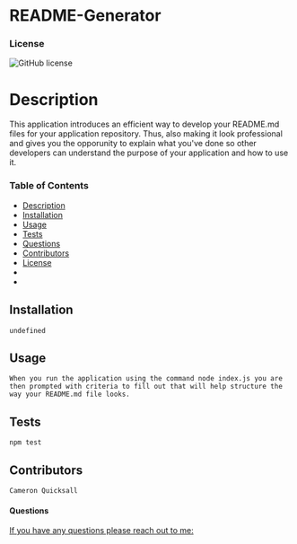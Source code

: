 # README-Generator

### License
![GitHub license](https://img.shields.io/badge/License-MIT-blue)
    
# Description
This application introduces an efficient way to develop your README.md files for your application repository. Thus, also making it look professional and gives you the opporunity to explain what you've done so other developers can understand the purpose of your application and how to use it.

### Table of Contents
* [Description](#description)
* [Installation](#installation)
* [Usage](#usage)
* [Tests](#tests)
* [Questions](#questions)
* [Contributors](#contributors)
* [License](#license)
* 
* 
## Installation
    undefined

## Usage
    When you run the application using the command node index.js you are then prompted with criteria to fill out that will help structure the way your README.md file looks.

## Tests
    npm test

## Contributors
    Cameron Quicksall

#### Questions
<a href="mailto:cameron.quicksall70@gmail.com">If you have any questions please reach out to me:</a>
    